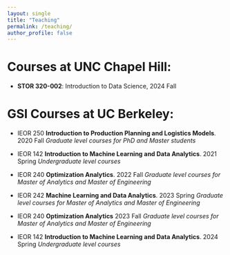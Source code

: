 ```yaml
---
layout: single
title: "Teaching"
permalink: /teaching/
author_profile: false
---
```



Courses at UNC Chapel Hill:
======


* **STOR 320-002**: Introduction to Data Science, 2024 Fall 


GSI Courses at UC Berkeley:
======



* IEOR 250 **Introduction to Production Planning and Logistics Models**. 2020 Fall
	_Graduate level courses for PhD and Master students_ 

* IEOR 142 **Introduction to Machine Learning and Data Analytics**. 2021 Spring 
	_Undergraduate level courses_ 


* IEOR 240 **Optimization Analytics**. 2022 Fall
	_Graduate level courses for Master of Analytics and Master of Engineering_ 



* IEOR 242 **Machine Learning and Data Analytics**. 2023 Spring
	_Graduate level courses for Master of Analytics and Master of Engineering_ 


* IEOR 240 **Optimization Analytics** 2023 Fall
	_Graduate level courses for Master of Analytics and Master of Engineering_ 

* IEOR 142 **Introduction to Machine Learning and Data Analytics**. 2024 Spring 
	_Undergraduate level courses_ 
